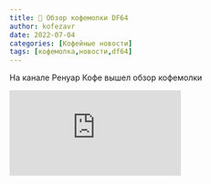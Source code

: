 ```yaml
---
title: 📰 Обзор кофемолки DF64
author: kofezavr
date: 2022-07-04
categories: [Кофейные новости]
tags: [кофемолка,новости,df64]
--- 
```


На канале Ренуар Кофе вышел обзор кофемолки

<p><div class="youtube-wrapper"><iframe src="https://www.youtube.com/embed/d54LVO4mPRA?controls=0" title="YouTube video player" frameborder="0" allow="accelerometer; autoplay; clipboard-write; encrypted-media; gyroscope; picture-in-picture" allowfullscreen></iframe></div></p>
